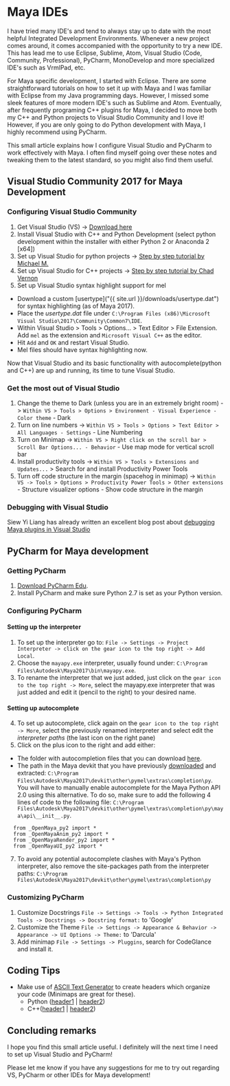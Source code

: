 # Maya IDEs

I have tried many IDE's and tend to always stay up to date with the most helpful Integrated Development Environments. Whenever a new project comes around, it comes accompanied with the opportunity to try a new IDE. This has lead me to use Eclipse, Sublime, Atom, Visual Studio (Code, Community, Professional), PyCharm, MonoDevelop and more specialized IDE's such as VrmlPad, etc.

For Maya specific development, I started with Eclipse. There are some straightforward tutorials on how to set it up with Maya and I was familiar with Eclipse from my Java programming days. However, I missed some sleek features of more modern IDE's such as Sublime and Atom. Eventually, after frequently programing C++ plugins for Maya, I decided to move both my C++ and Python projects to Visual Studio Community and I love it! However, if you are only going to do Python development with Maya, I highly recommend using PyCharm.

This small article explains how I configure Visual Studio and PyCharm to work effectively with Maya. I often find myself going over these notes and tweaking them to the latest standard, so you might also find them useful.

## Visual Studio Community 2017 for Maya Development

### Configuring Visual Studio Community
1. Get Visual Studio (VS) -> [Download here](https://www.visualstudio.com/vs/community/)
2. Install Visual Studio with C++ and Python Development (select python development within the installer with either Python 2 or Anaconda 2 [x64])
4. Set up Visual Studio for python projects -> [Step by step tutorial by Michael M.](http://cgmike.com/wordpress/?p=163)
5. Set up Visual Studio for C++ projects -> [Step by step tutorial by Chad Vernon](http://www.chadvernon.com/blog/resources/maya-api-programming/introduction/)
6. Set up Visual Studio syntax highlight support for mel
  * Download a custom [usertype]("{{ site.url }}/downloads/usertype.dat") for syntax highlighting (as of Maya 2017).
  * Place the _usertype.dat_ file under `C:\Program Files (x86)\Microsoft Visual Studio\2017\Community\Common7\IDE`.
  * Within Visual Studio > Tools > Options... > Text Editor > File Extension. Add `mel` as the extension and `Microsoft Visual C++` as the editor.
  * Hit `Add` and `OK` and restart Visual Studio.
  * Mel files should have syntax highlighting now.

Now that Visual Studio and its basic functionality with autocomplete(python and C++) are up and running, its time to tune Visual Studio.

### Get the most out of Visual Studio
1. Change the theme to Dark (unless you are in an extremely bright room) -> `Within VS > Tools > Options > Environment - Visual Experience - Color theme` - Dark
2. Turn on line numbers -> `Within VS > Tools > Options > Text Editor > All Languages - Settings` - Line Numbering
3. Turn on Minimap -> `Within VS > Right click on the scroll bar > Scroll Bar Options... - Behavior` - Use map mode for vertical scroll bar
4. Install productivity tools -> `Within VS > Tools > Extensions and Updates...` > Search for and install Productivity Power Tools
5. Turn off code structure in the margin (spacehog in minimap) -> `Within VS -> Tools > Options > Productivity Power Tools > Other extensions` - Structure visualizer options - Show code structure in the margin

### Debugging with Visual Studio
Siew Yi Liang has already written an excellent blog post about [debugging Maya plugins in Visual Studio](http://www.sonictk.com/debugging-maya-plugins-cross-platform/#1479007462493-1f9f5931-5df7)


## PyCharm for Maya development

### Getting PyCharm
1.  [Download PyCharm Edu](https://www.jetbrains.com/pycharm-edu/download/#section=windows).
2.  Install PyCharm and make sure Python 2.7 is set as your Python version.

### Configuring PyCharm
#### Setting up the interpreter
1. To set up the interpreter go to: `File -> Settings -> Project Interpreter -> click on the gear icon to the top right -> Add Local`.
2. Choose the `mayapy.exe` interpreter, usually found under: `C:\Program Files\Autodesk\Maya2017\bin\mayapy.exe`.
3. To rename the interpreter that we just added, just click on the `gear icon to the top right -> More`, select the mayapy.exe interpreter that was just added and edit it (pencil to the right) to your desired name.

#### Setting up autocomplete
4. To set up autocomplete, click again on the `gear icon to the top right -> More`, select the previously renamed interpreter and select edit the _interpreter paths_ (the last icon on the right pane)
5. Click on the plus icon to the right and add either:
  * The folder with autocompletion files that you can download [here](http://artineering.io/downloads/maya-completion.zip).
  * The path in the Maya devkit that you have previously [downloaded](https://apps.autodesk.com/MAYA/en/Detail/Index?id=6303159649350432165&os=Win64&appLang=en) and extracted: `C:\Program Files\Autodesk\Maya2017\devkit\other\pymel\extras\completion\py`.
  You will have to manually enable autocomplete for the Maya Python API 2.0 using this alternative. To do so, make sure to add the following 4 lines of code to the following file: `C:\Program Files\Autodesk\Maya2017\devkit\other\pymel\extras\completion\py\maya\api\__init__.py`.
  ```
    from _OpenMaya_py2 import *
    from _OpenMayaAnim_py2 import *
    from _OpenMayaRender_py2 import *
    from _OpenMayaUI_py2 import *
  ```
7. To avoid any potential autocomplete clashes with Maya's Python interpreter, also remove the site-packages path from the interpreter paths:  `C:\Program Files\Autodesk\Maya2017\devkit\other\pymel\extras\completion\py`

### Customizing PyCharm
1. Customize Docstrings `File -> Settings -> Tools -> Python Integrated Tools -> Docstrings -> Docstring format:` to 'Google'
2. Customize the Theme `File -> Settings -> Appearance & Behavior -> Appearance -> UI Options -> Theme:` to 'Darcula'
3. Add minimap  `File -> Settings -> Pluggins`, search for CodeGlance and install it.

## Coding Tips
* Make use of [ASCII Text Generator](http://patorjk.com/software/taag/) to create headers which organize your code (Minimaps are great for these).
  * Python ([header1](http://patorjk.com/software/taag/#p=display&c=bash&f=Univers&t=UI) | [header2](http://patorjk.com/software/taag/#p=display&c=bash&f=Ivrit&t=get))
  * C++([header1](http://patorjk.com/software/taag/#p=display&c=c%2B%2B&f=Univers&t=UI) | [header2](http://patorjk.com/software/taag/#p=display&c=c%2B%2B&f=Ivrit&t=get%0A))

## Concluding remarks

I hope you find this small article useful. I definitely will the next time I need to set up Visual Studio and PyCharm!

Please let me know if you have any suggestions for me to try out regarding VS, PyCharm or other IDEs for Maya development!
